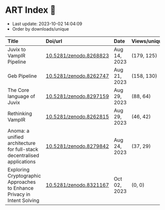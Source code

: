 # ART Index :seedling:

- Last update: 2023-10-02 14:04:09
- Order by downloads/unique

| Title                                                                   | Doi/url                                                     | Date         | Views/unique   | Downloads/unique   |
|:------------------------------------------------------------------------|:------------------------------------------------------------|:-------------|:---------------|:-------------------|
| Juvix to VampIR Pipeline                                                | [10.5281/zenodo.8268823](https://zenodo.org/record/8268823) | Aug 14, 2023 | (179, 125)     | (144, 107)         |
| Geb Pipeline                                                            | [10.5281/zenodo.8262747](https://zenodo.org/record/8262747) | Aug 21, 2023 | (158, 130)     | (129, 115)         |
| The Core language of Juvix                                              | [10.5281/zenodo.8297159](https://zenodo.org/record/8297159) | Aug 29, 2023 | (88, 64)       | (75, 53)           |
| Rethinking VampIR                                                       | [10.5281/zenodo.8262815](https://zenodo.org/record/8262815) | Aug 29, 2023 | (46, 42)       | (37, 37)           |
| Anoma: a unified architecture for full-stack decentralised applications | [10.5281/zenodo.8279842](https://zenodo.org/record/8279842) | Aug 24, 2023 | (37, 29)       | (29, 23)           |
| Exploring Cryptographic Approaches to Enhance Privacy in Intent Solving | [10.5281/zenodo.8321167](https://zenodo.org/record/8321167) | Oct 02, 2023 | (0, 0)         | (0, 0)             |